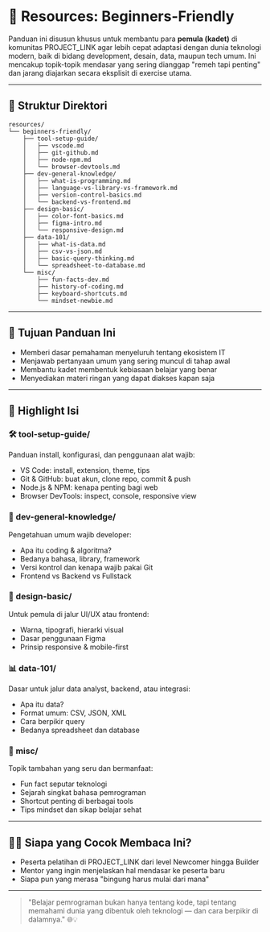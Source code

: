 # 🧰 Resources: Beginners-Friendly

Panduan ini disusun khusus untuk membantu para **pemula (kadet)** di komunitas PROJECT_LINK agar lebih cepat adaptasi dengan dunia teknologi modern, baik di bidang development, desain, data, maupun tech umum. Ini mencakup topik-topik mendasar yang sering dianggap "remeh tapi penting" dan jarang diajarkan secara eksplisit di exercise utama.

---

## 📁 Struktur Direktori

```
resources/
└── beginners-friendly/
    ├── tool-setup-guide/
    │   ├── vscode.md
    │   ├── git-github.md
    │   ├── node-npm.md
    │   └── browser-devtools.md
    ├── dev-general-knowledge/
    │   ├── what-is-programming.md
    │   ├── language-vs-library-vs-framework.md
    │   ├── version-control-basics.md
    │   └── backend-vs-frontend.md
    ├── design-basic/
    │   ├── color-font-basics.md
    │   ├── figma-intro.md
    │   └── responsive-design.md
    ├── data-101/
    │   ├── what-is-data.md
    │   ├── csv-vs-json.md
    │   ├── basic-query-thinking.md
    │   └── spreadsheet-to-database.md
    └── misc/
        ├── fun-facts-dev.md
        ├── history-of-coding.md
        ├── keyboard-shortcuts.md
        └── mindset-newbie.md
```

---

## 🧩 Tujuan Panduan Ini

- Memberi dasar pemahaman menyeluruh tentang ekosistem IT
- Menjawab pertanyaan umum yang sering muncul di tahap awal
- Membantu kadet membentuk kebiasaan belajar yang benar
- Menyediakan materi ringan yang dapat diakses kapan saja

---

## 📌 Highlight Isi

### 🛠 tool-setup-guide/
Panduan install, konfigurasi, dan penggunaan alat wajib:
- VS Code: install, extension, theme, tips
- Git & GitHub: buat akun, clone repo, commit & push
- Node.js & NPM: kenapa penting bagi web
- Browser DevTools: inspect, console, responsive view

### 🧠 dev-general-knowledge/
Pengetahuan umum wajib developer:
- Apa itu coding & algoritma?
- Bedanya bahasa, library, framework
- Versi kontrol dan kenapa wajib pakai Git
- Frontend vs Backend vs Fullstack

### 🎨 design-basic/
Untuk pemula di jalur UI/UX atau frontend:
- Warna, tipografi, hierarki visual
- Dasar penggunaan Figma
- Prinsip responsive & mobile-first

### 📊 data-101/
Dasar untuk jalur data analyst, backend, atau integrasi:
- Apa itu data?
- Format umum: CSV, JSON, XML
- Cara berpikir query
- Bedanya spreadsheet dan database

### 🧩 misc/
Topik tambahan yang seru dan bermanfaat:
- Fun fact seputar teknologi
- Sejarah singkat bahasa pemrograman
- Shortcut penting di berbagai tools
- Tips mindset dan sikap belajar sehat

---

## 🧑‍🎓 Siapa yang Cocok Membaca Ini?
- Peserta pelatihan di PROJECT_LINK dari level Newcomer hingga Builder
- Mentor yang ingin menjelaskan hal mendasar ke peserta baru
- Siapa pun yang merasa "bingung harus mulai dari mana"

---

> "Belajar pemrograman bukan hanya tentang kode, tapi tentang memahami dunia yang dibentuk oleh teknologi — dan cara berpikir di dalamnya." 🌐💡

